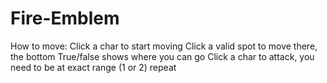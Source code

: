 # Fire-Emblem
How to move:
Click a char to start moving
Click a valid spot to move there, the bottom True/false shows where you can go
Click a char to attack, you need to be at exact range (1 or 2)
repeat